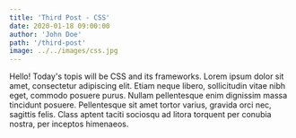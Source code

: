 ```yaml
---
title: 'Third Post - CSS'
date: 2020-01-18 09:00:00
author: 'John Doe'
path: '/third-post'
image: ../../images/css.jpg
---
```


Hello! Today's topis will be CSS and its frameworks.
Lorem ipsum dolor sit amet, consectetur adipiscing elit. Etiam neque libero, sollicitudin vitae nibh eget, commodo posuere purus. Nullam pellentesque enim dignissim massa tincidunt posuere. Pellentesque sit amet tortor varius, gravida orci nec, sagittis felis. Class aptent taciti sociosqu ad litora torquent per conubia nostra, per inceptos himenaeos.